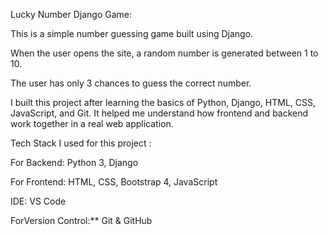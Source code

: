 Lucky Number Django Game:

This is a simple number guessing game built using Django.

When the user opens the site, a random number is generated between 1 to 10.

The user has only 3 chances to guess the correct number.

I built this project after learning the basics of Python, Django, HTML, CSS, JavaScript, and Git.
It helped me understand how frontend and backend work together in a real web application.

Tech Stack I used for this project :

For Backend: Python 3, Django

For Frontend: HTML, CSS, Bootstrap 4, JavaScript

IDE: VS Code  

ForVersion Control:** Git & GitHub
